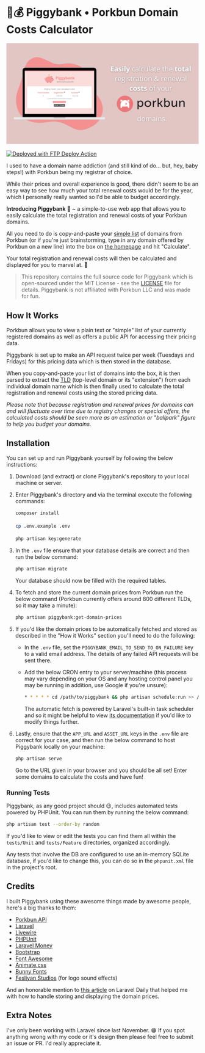 # 🐷💰 Piggybank &bull; Porkbun Domain Costs Calculator

![](public/assets/img/og-image.png)

[<img alt="Deployed with FTP Deploy Action" src="https://img.shields.io/badge/Deployed With-FTP DEPLOY ACTION-%3CCOLOR%3E?style=for-the-badge&color=d00000">](https://github.com/SamKirkland/FTP-Deploy-Action)

I used to have a domain name addiction (and still kind of do... but, hey, baby steps!) with Porkbun being my registrar of choice.

While their prices and overall experience is good, there didn't seem to be an easy way to see how much your total renewal costs would be for the year, which I personally really wanted so I'd be able to budget accordingly.

**Introducing Piggybank** 🐖 ~ a simple-to-use web app that allows you to easily calculate the total registration and renewal costs of your Porkbun domains.

All you need to do is copy-and-paste your [simple list](https://porkbun.com/account/domainList) of domains from Porkbun (or if you're just brainstorming, type in any domain offered by Porkbun on a new line) into the box on [the homepage](https://piggybank.jj15asmr.com) and hit "Calculate".

Your total registration and renewal costs will then be calculated and displayed for you to marvel at. 🤩

> This repository contains the full source code for Piggybank which is open-sourced under the MIT License - see the [LICENSE](LICENSE.txt) file for details. Piggybank is not affiliated with Porkbun LLC and was made for fun.

## How It Works

Porkbun allows you to view a plain text or "simple" list of your currently registered domains as well as offers a public API for accessing their pricing data.

Piggybank is set up to make an API request twice per week (Tuesdays and Fridays) for this pricing data which is then stored in the database.

When you copy-and-paste your list of domains into the box, it is then parsed to extract the [TLD](https://www.cloudflare.com/learning/dns/top-level-domain/) (top-level domain or its "extension") from each individual domain name which is then finally used to calculate the total registration and renewal costs using the stored pricing data.

*Please note that because registration and renewal prices for domains can and will fluctuate over time due to registry changes or special offers, the calculated costs should be seen more as an estimation or "ballpark" figure to help you budget your domains.*

## Installation

You can set up and run Piggybank yourself by following the below instructions:

1. Download (and extract) or clone Piggybank's repository to your local machine or server.

2. Enter Piggybank's directory and via the terminal execute the following commands:
    ```bash
    composer install

    cp .env.example .env

    php artisan key:generate
    ```

3. In the ``.env`` file ensure that your database details are correct and then run the below command:
    ```bash
    php artisan migrate
    ```

    Your database should now be filled with the required tables.

4. To fetch and store the current domain prices from Porkbun run the below command (Porkbun currently offers around 800 different TLDs, so it may take a minute):
    ```bash
    php artisan piggybank:get-domain-prices
    ```

5. If you'd like the domain prices to be automatically fetched and stored as described in the "How it Works" section you'll need to do the following:

    - In the ``.env`` file, set the ``PIGGYBANK_EMAIL_TO_SEND_TO_ON_FAILURE`` key to a valid email address. The details of any failed API requests will be sent there.

    - Add the below CRON entry to your server/machine (this process may vary depending on your OS and any hosting control panel you may be running in addition, use Google if you're unsure):
        ```bash
        * * * * * cd /path/to/piggybank && php artisan schedule:run >> /dev/null 2>&1
        ```

        The automatic fetch is powered by Laravel's built-in task scheduler and so it might be helpful to view [its documentation](https://laravel.com/docs/10.x/scheduling) if you'd like to modify things further.

6. Lastly, ensure that the ``APP_URL`` and ``ASSET_URL`` keys in the ``.env`` file are correct for your case, and then run the below command to host Piggybank locally on your machine:
    ```bash
    php artisan serve
    ```

    Go to the URL given in your browser and you should be all set! Enter some domains to calculate the costs and have fun!

### Running Tests

Piggybank, as any good project should 😉, includes automated tests powered by PHPUnit. You can run them by running the below command:

```bash
php artisan test --order-by random
```

If you'd like to view or edit the tests you can find them all within the ``tests/Unit`` and ``tests/Feature`` directories, organized accordingly.

Any tests that involve the DB are configured to use an in-memory SQLite database, if you'd like to change this, you can do so in the ``phpunit.xml`` file in the project's root.

## Credits

I built Piggybank using these awesome things made by awesome people, here's a big thanks to them:

* [Porkbun API](https://porkbun.com/api/json/v3/documentation)
* [Laravel](https://github.com/laravel/laravel)
* [Livewire](https://github.com/livewire/livewire)
* [PHPUnit](https://github.com/sebastianbergmann/phpunit)
* [Laravel Money](https://github.com/cknow/laravel-money)
* [Bootstrap](https://github.com/twbs/bootstrap)
* [Font Awesome](https://github.com/FortAwesome/Font-Awesome)
* [Animate.css](https://github.com/animate-css/animate.css)
* [Bunny Fonts](https://fonts.bunny.net/)
* [Fesliyan Studios](https://www.fesliyanstudios.com) (for logo sound effects)

And an honorable mention to [this article](https://laraveldaily.com/post/money-laravel-php-best-practices) on Laravel Daily that helped me with how to handle storing and displaying the domain prices. 

## Extra Notes

I've only been working with Laravel since last November. 😁 If you spot anything wrong with my code or it's design then please feel free to submit an issue or PR. I'd really appreciate it.
